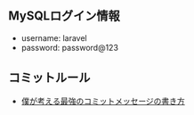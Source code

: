 ## MySQLログイン情報

- username: laravel
- password: password@123

## コミットルール
- [僕が考える最強のコミットメッセージの書き方](https://qiita.com/konatsu_p/items/dfe199ebe3a7d2010b3e)

